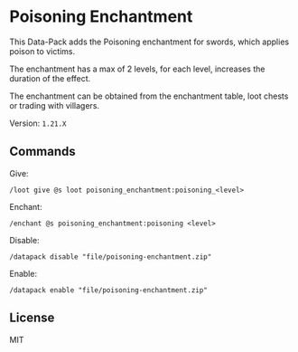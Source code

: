 # Poisoning Enchantment

This Data-Pack adds the Poisoning enchantment for swords, which applies poison to victims.

The enchantment has a max of 2 levels, for each level, increases the duration of the effect.

The enchantment can be obtained from the enchantment table, loot chests or trading with villagers.

Version: `1.21.X`

## Commands

Give:

```mcfunction
/loot give @s loot poisoning_enchantment:poisoning_<level>
```

Enchant:

```mcfunction
/enchant @s poisoning_enchantment:poisoning <level>
```

Disable:

```mcfunction
/datapack disable "file/poisoning-enchantment.zip"
```

Enable:

```mcfunction
/datapack enable "file/poisoning-enchantment.zip"
```

## License

MIT